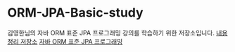 # ORM-JPA-Basic-study

김영한님의 자바 ORM 표준 JPA 프로그래밍 강의를 학습하기 위한 저장소입니다.
[내용 정리 저장소](https://github.com/w-beom/today-i-learned/tree/main/JPA)
[자바 ORM 표준 JPA 프로그래밍](https://www.inflearn.com/course/ORM-JPA-Basic)
